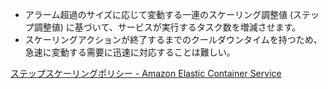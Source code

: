 - アラーム超過のサイズに応じて変動する一連のスケーリング調整値 (ステップ調整値) に基づいて、サービスが実行するタスク数を増減させます。
- スケーリングアクションが終了するまでのクールダウンタイムを持つため、急速に変動する需要に迅速に対応することは難しい。

[ステップスケーリングポリシー - Amazon Elastic Container Service](https://docs.aws.amazon.com/ja_jp/AmazonECS/latest/developerguide/service-autoscaling-stepscaling.html)